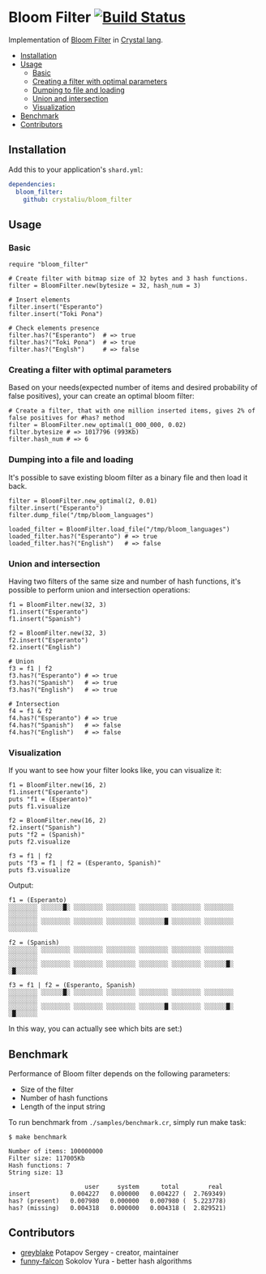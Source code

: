 # Bloom Filter [![Build Status](https://travis-ci.org/crystalium/bloom_filter.svg?branch=master)](https://travis-ci.org/crystalium/bloom_filter)

Implementation of [Bloom Filter](https://en.wikipedia.org/wiki/Bloom_filter) in [Crystal lang](http://crystal-lang.org/).

* [Installation](#installation)
* [Usage](#usage)
  * [Basic](#basic)
  * [Creating a filter with optimal parameters](#creating-a-filter-with-optimal-parameters)
  * [Dumping to file and loading](#dumping-into-a-file-and-loading)
  * [Union and intersection](#union-and-intersection)
  * [Visualization](#visualization)
* [Benchmark](#benchmark)
* [Contributors](#contributors)


## Installation

Add this to your application's `shard.yml`:

```yaml
dependencies:
  bloom_filter:
    github: crystaliu/bloom_filter
```

## Usage

### Basic

```crystal
require "bloom_filter"

# Create filter with bitmap size of 32 bytes and 3 hash functions.
filter = BloomFilter.new(bytesize = 32, hash_num = 3)

# Insert elements
filter.insert("Esperanto")
filter.insert("Toki Pona")

# Check elements presence
filter.has?("Esperanto")  # => true
filter.has?("Toki Pona")  # => true
filter.has?("Englsh")     # => false
```

### Creating a filter with optimal parameters

Based on your needs(expected number of items and desired probability of false positives),
your can create an optimal bloom filter:

```crystal
# Create a filter, that with one million inserted items, gives 2% of false positives for #has? method
filter = BloomFilter.new_optimal(1_000_000, 0.02)
filter.bytesize # => 1017796 (993Kb)
filter.hash_num # => 6
```

### Dumping into a file and loading

It's possible to save existing bloom filter as a binary file and then load it back.

```crystal
filter = BloomFilter.new_optimal(2, 0.01)
filter.insert("Esperanto")
filter.dump_file("/tmp/bloom_languages")

loaded_filter = BloomFilter.load_file("/tmp/bloom_languages")
loaded_filter.has?("Esperanto") # => true
loaded_filter.has?("English")   # => false
```

### Union and intersection
Having two filters of the same size and number of hash functions, it's possible
to perform union and intersection operations:

```crystal
f1 = BloomFilter.new(32, 3)
f1.insert("Esperanto")
f1.insert("Spanish")

f2 = BloomFilter.new(32, 3)
f2.insert("Esperanto")
f2.insert("English")

# Union
f3 = f1 | f2
f3.has?("Esperanto") # => true
f3.has?("Spanish")   # => true
f3.has?("English")   # => true

# Intersection
f4 = f1 & f2
f4.has?("Esperanto") # => true
f4.has?("Spanish")   # => false
f4.has?("English")   # => false
```

### Visualization

If you want to see how your filter looks like, you can visualize it:

```crystal
f1 = BloomFilter.new(16, 2)
f1.insert("Esperanto")
puts "f1 = (Esperanto)"
puts f1.visualize

f2 = BloomFilter.new(16, 2)
f2.insert("Spanish")
puts "f2 = (Spanish)"
puts f2.visualize

f3 = f1 | f2
puts "f3 = f1 | f2 = (Esperanto, Spanish)"
puts f3.visualize
```

Output:
```
f1 = (Esperanto)
░░░░░░░░ ░░░░░░█░ ░░░░░░░░ ░░░░░░░░ ░░░░░░░░ ░░░░░░░░ ░░░░░░░░ ░░░░░░░░
░░░░░░░░ ░░░░░░░░ ░░░░░░░░ ░░░░░░░░ ░░░░░░░█ ░░░░░░░░ ░░░░░░░░ ░░░░░░░░

f2 = (Spanish)
░░░░░░░░ ░░░░░░░░ ░░░░░░░░ ░░░░░░░░ ░░░░░░░░ ░░░░░░░░ ░░░░░░░░ ░░░░░░░░
░░░░░░░░ ░░░░░░░░ ░░░░░░░░ ░░░░░░░░ ░░░░░░░░ ░░░░░░░░ ░░░░░░█░ ░█░░░░░░

f3 = f1 | f2 = (Esperanto, Spanish)
░░░░░░░░ ░░░░░░█░ ░░░░░░░░ ░░░░░░░░ ░░░░░░░░ ░░░░░░░░ ░░░░░░░░ ░░░░░░░░
░░░░░░░░ ░░░░░░░░ ░░░░░░░░ ░░░░░░░░ ░░░░░░░█ ░░░░░░░░ ░░░░░░█░ ░█░░░░░░
```
In this way, you can actually see which bits are set:)

## Benchmark
Performance of Bloom filter depends on the following parameters:
* Size of the filter
* Number of hash functions
* Length of the input string

To run benchmark from `./samples/benchmark.cr`, simply run make task:
```
$ make benchmark

Number of items: 100000000
Filter size: 117005Kb
Hash functions: 7
String size: 13

                     user     system      total        real
insert           0.004227   0.000000   0.004227 (  2.769349)
has? (present)   0.007980   0.000000   0.007980 (  5.223778)
has? (missing)   0.004318   0.000000   0.004318 (  2.829521)
```

## Contributors

- [greyblake](https://github.com/greyblake) Potapov Sergey - creator, maintainer
- [funny-falcon](https://github.com/funny-falcon) Sokolov Yura - better hash algorithms
